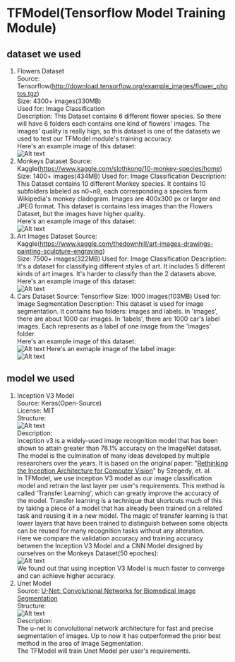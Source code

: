 # TFModel(Tensorflow Model Training Module)

## dataset we used
1. Flowers Dataset  
Source: Tensorflow(http://download.tensorflow.org/example_images/flower_photos.tgz)  
Size: 4300+ images(330MB)  
Used for: Image Classification  
Description: This Dataset contains 6 different flower species. So there will have 6 folders each contains one kind of flowers' images. The images' quality is really hign, so this dataset is one of the datasets we used to test our TFModel module's training accuracy.  
Here's an example image of this dataset:  
![Alt text](images_for_README/flower_dataset_sample.jpg?raw=true "Title") 
2. Monkeys Dataset
Source: Kaggle(https://www.kaggle.com/slothkong/10-monkey-species/home)  
Size: 1400+ images(434MB)
Used for: Image Classification
Description: This Dataset contains 10 different Monkey species. It contains 10 subfolders labeled as n0~n9, each corresponding a species form Wikipedia's monkey cladogram. Images are 400x300 px or larger and JPEG format. This dataset is contains less images than the Flowers Dataset, but the images have higher quality.  
Here's an example image of this dataset:  
![Alt text](images_for_README/monkey_dataset_sample.jpg?raw=true "Title")  
3. Art Images Dataset
Source: Kaggle(https://www.kaggle.com/thedownhill/art-images-drawings-painting-sculpture-engraving)  
Size: 7500+ images(322MB)
Used for: Image Classification
Description: It's a dataset for classifying different styles of art. It includes 5 different kinds of art images. It's harder to classify than the 2 datasets above.  
Here's an example image of this dataset:  
![Alt text](images_for_README/art_dataset_sample.jpeg?raw=true "Title")  
4. Cars Dataset
Source: Tensorflow
Size: 1000 images(103MB)
Used for: Image Segmentation
Description: This dataset is used for image segmentation. It contains two folders: images and labels. In 'images', there are about 1000 car images. In 'labels', there are 1000 car's label images. Each represents as a label of one image from the 'images' folder.  
Here's an example image of this dataset:  
![Alt text](images_for_README/car_dataset_sample_image.jpg?raw=true "Title")
Here's an exmaple image of the label image:  
![Alt text](images_for_README/car_dataset_sample_label.gif?raw=true "Title")  

## model we used
1. Inception V3 Model  
Source: Keras(Open-Source)  
License: MIT  
Structure:  
![Alt text](images_for_README/v3.png?raw=true "Title")  
Description:  
Inception v3 is a widely-used image recognition model that has been shown to attain greater than 78.1% accuracy on the ImageNet dataset. The model is the culmination of many ideas developed by multiple researchers over the years. It is based on the original paper: "[Rethinking the Inception Architecture for Computer Vision](https://arxiv.org/abs/1512.00567)" by Szegedy, et. al.  
In TFModel, we use inception V3 model as our image classification model and retrain the last layer per user's requirements. This method is called 'Transfer Learning', which can greatly improve the accuracy of the model. Transfer learning is a technique that shortcuts much of this by taking a piece of a model that has already been trained on a related task and reusing it in a new model. The magic of transfer learning is that lower layers that have been trained to distinguish between some objects can be reused for many recognition tasks without any alteration.  
Here we compare the validation accuracy and training accuracy between the Inception V3 Model and a CNN Model designed by ourselves on the Monkeys Dataset(50 epoches):  
![Alt text](images_for_README/compare.png?raw=true "Title")  
We found out that using inception V3 Model is much faster to converge and can achieve higher accuracy.  
2. Unet Model  
Source: [U-Net: Convolutional Networks for Biomedical Image Segmentation](https://arxiv.org/abs/1505.04597)  
Structure:  
![Alt text](images_for_README/unet.png?raw=true "Title")  
Description:  
The u-net is convolutional network architecture for fast and precise segmentation of images. Up to now it has outperformed the prior best method in the area of Image Segmentation.  
The TFModel will train Unet Model per user's requirements.  